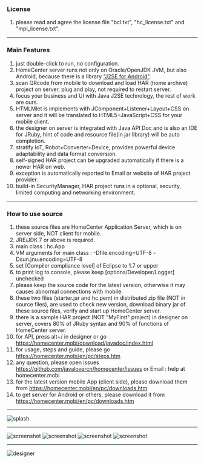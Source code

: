 ### License
1. please read and agree the license file "bcl.txt", "hc_license.txt" and "mpl_license.txt".

***
### Main Features

1. just double-click to run, no configuration.
2. HomeCenter server runs not only on Oracle/OpenJDK JVM, but also Android, because there is a library ["J2SE for Android"](https://github.com/javalovercn/j2se_for_android).
3. scan QRcode from mobile to download and load HAR (home archive) project on server, plug and play, not required to restart server.
4. focus your business and UI with Java J2SE technology, the rest of work are ours.
5. HTMLMlet is implements with JComponent+Listener+Layout+CSS on server and it will be translated to HTML5+JavaScript+CSS for your mobile client.
6. the designer on server is integrated with Java API Doc and is also an IDE for JRuby, hint of code and resource file(in jar library) will be auto completion.
7. stratify IoT, Robot+Converter+Device, provides powerful device adaptability and data format conversion.
8. self-signed HAR project can be upgraded automatically if there is a newer HAR on web.
9. exception is automatically reported to Email or website of HAR project provider.
10. build-in SecurityManager, HAR project runs in a optional, security, limited computing and networking environment.

***
### How to use source

1. these source files are HomeCenter Application Server, which is on server side, NOT client for mobile.
2. JRE/JDK 7 or above is required.
3. main class : hc.App
4. VM arguments for main class : -Dfile.encoding=UTF-8 -Dsun.jnu.encoding=UTF-8
5. set [Compiler compliance level] of Eclipse to 1.7 or upper
6. to print log to console, please keep [options/Developer/Logger] unchecked
7. please keep the source code for the latest version, otherwise it may causes abnormal connections with mobile.
8. these two files (starter.jar and hc.pem) in distributed zip file (NOT in source files), are used to check new version, download binary jar of these source files, verify and start up HomeCenter server.
9. there is a sample HAR project (NOT "MyFirst" project) in designer on server, covers 80% of JRuby syntax and 90% of functions of HomeCenter server.
10. for API, press alt+/ in designer or go https://homecenter.mobi/download/javadoc/index.html
11. for usage, steps and guide, please go https://homecenter.mobi/en/pc/steps.htm
12. any question, please open issues https://github.com/javalovercn/homecenter/issues or Email : help at homecenter.mobi
13. for the latest version mobile App (client side), please download them from https://homecenter.mobi/en/pc/downloads.htm
14. to get server for Android or others, please download it from https://homecenter.mobi/en/pc/downloads.htm

***

![splash](http://homecenter.mobi/images/splash_n_txt.png)

***

![screenshot](http://homecenter.mobi/images/sc6.png)
![screenshot](http://homecenter.mobi/images/sc8.png)
![screenshot](http://homecenter.mobi/images/sc7.png)
![screenshot](http://homecenter.mobi/images/sc9.png)

***

![designer](http://homecenter.mobi/images/usage/pc_designer.png)
